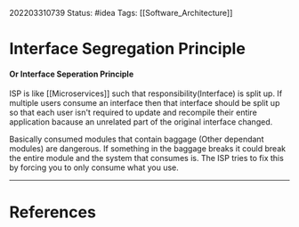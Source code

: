 202203310739
Status: #idea
Tags: [[Software_Architecture]]


# Interface Segregation Principle
#### Or Interface Seperation Principle

ISP is like [[Microservices]] such that responsibility(Interface) is split up. If multiple users consume an interface then that interface should be split up so that each user isn't required to update and recompile their entire application bacause an unrelated part of the original interface changed. 

Basically consumed modules that contain baggage (Other dependant modules) are dangerous.
If something in the baggage breaks it could break the entire module and the system that consumes is. The ISP tries to fix this by forcing you to only consume what you use.


---
# References